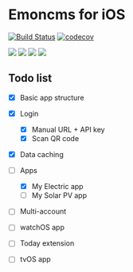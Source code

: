 # Emoncms for iOS

[![Build Status](https://travis-ci.org/emoncms/emoncms-ios.svg?branch=master)](https://travis-ci.org/emoncms/emoncms-ios) [![codecov](https://codecov.io/gh/mattjgalloway/emoncms-ios/branch/master/graph/badge.svg)](https://codecov.io/gh/mattjgalloway/emoncms-ios)

![](images/screen1.png) ![](images/screen2.png) ![](images/screen3.png) ![](images/screen4.png)

## Todo list

- [x] Basic app structure
- [x] Login
  - [x] Manual URL + API key
  - [x] Scan QR code
- [x] Data caching
- [ ] Apps
  - [x] My Electric app
  - [ ] My Solar PV app
- [ ] Multi-account
- [ ] watchOS app
- [ ] Today extension
- [ ] tvOS app

